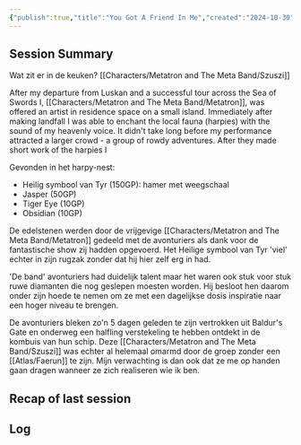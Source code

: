 ```yaml
---
{"publish":true,"title":"You Got A Friend In Me","created":"2024-10-30","modified":"2025-07-16T10:45:38.322+02:00","published":"2024-10-30","cssclasses":""}
---
```



## Session Summary
Wat zit er in de keuken? [[Characters/Metatron and The Meta Band/Szuszi]]

After my departure from Luskan and a successful tour across the Sea of Swords I, [[Characters/Metatron and The Meta Band/Metatron]], was offered an artist in residence space on a small island. Immediately after making landfall I was able to enchant the local fauna (harpies) with the sound of my heavenly voice. It didn't take long before my performance attracted a larger crowd - a group of rowdy adventures. After they made short work of the harpies I 

Gevonden in het harpy-nest:
- Heilig symbool van Tyr (150GP): hamer met weegschaal
- Jasper (50GP)
- Tiger Eye (10GP)
- Obsidian (10GP)

De edelstenen werden door de vrijgevige [[Characters/Metatron and The Meta Band/Metatron]] gedeeld met de avonturiers als dank voor de fantastische show zij hadden opgevoerd. Het Heilige symbool van Tyr 'viel' echter in zijn rugzak zonder dat hij hier zelf erg in had. 

'De band' avonturiers had duidelijk talent maar het waren ook stuk voor stuk ruwe diamanten die nog geslepen moesten worden. Hij besloot hen daarom onder zijn hoede te nemen om ze met een dagelijkse dosis inspiratie naar een hoger niveau te brengen. 

De avonturiers bleken zo'n 5 dagen geleden te zijn vertrokken uit Baldur's Gate en onderweg een halfling verstekeling te hebben ontdekt in de kombuis van hun schip. Deze [[Characters/Metatron and The Meta Band/Szuszi]] was echter al helemaal omarmd door de groep zonder een [[Atlas/Faerun]] te zijn. Mijn verwachting is dan ook dat ze me op handen gaan dragen wanneer ze zich realiseren wie ik ben. 

## Recap of last session


## Log
